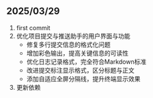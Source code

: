 ## 2025/03/29

1. first commit
2. 优化项目提交与推送助手的用户界面与功能
   - 修复多行提交信息的格式化问题
   - 增加彩色输出，提高关键信息的可读性
   - 优化日志记录格式，完全符合Markdown标准
   - 改进提交标注显示格式，区分标题与正文
   - 添加自适应全屏分隔线，提升终端显示效果
3. 更新依赖
